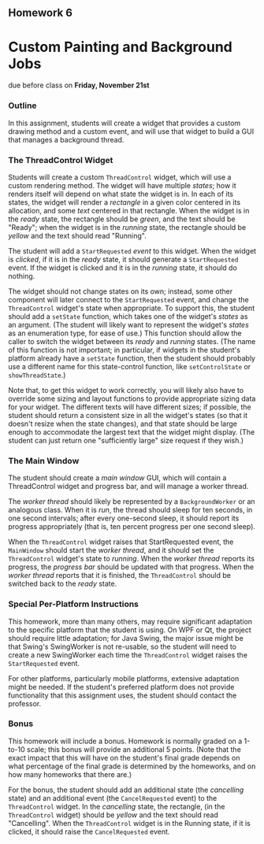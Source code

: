 ## Homework 6
# Custom Painting and Background Jobs
due before class on __Friday, November 21st__

### Outline
In this assignment, students will create a widget that provides a custom drawing method and a custom event, and will use that widget to build a GUI that manages a background thread.

### The ThreadControl Widget
Students will create a custom `ThreadControl` widget, which will use a custom rendering method. The widget will have multiple _states_; how it renders itself will depend on what state the widget is in. In each of its states, the widget will render a _rectangle_ in a given color centered in its allocation, and some _text_ centered in that rectangle. When the widget is in the _ready_ state, the rectangle should be _green_, and the text should be "Ready"; when the widget is in the _running_ state, the rectangle should be _yellow_ and the text should read "Running".

The student will add a `StartRequested` _event_ to this widget. When the widget is _clicked_, if it is in the _ready_ state, it should generate a `StartRequested` event. If the widget is clicked and it is in the _running_ state, it should do nothing.

The widget should not change states on its own; instead, some other component will later connect to the `StartRequested` event, and change the `ThreadControl` widget's state when appropriate. To support this, the student should add a `setState` function, which takes one of the widget's _states_ as an argument. (The student will likely want to represent the widget's _states_ as an enumeration type, for ease of use.) This function should allow the caller to switch the widget between its _ready_ and _running_ states. (The name of this function is not important; in particular, if widgets in the student's platform already have a `setState` function, then the student should probably use a different name for this state-control function, like `setControlState` or `showThreadState`.)

Note that, to get this widget to work correctly, you will likely also have to override some sizing and layout functions to provide appropriate sizing data for your widget. The different texts will have different sizes; if possible, the student should return a consistent size in all the widget's states (so that it doesn't resize when the state changes), and that state should be large enough to accommodate the largest text that the widget might display. (The student can just return one "sufficiently large" size request if they wish.)

### The Main Window
The student should create a _main window_ GUI, which will contain a ThreadControl widget and progress bar, and will manage a worker thread.

The _worker thread_ should likely be represented by a `BackgroundWorker` or an analogous class. When it is _run_, the thread should sleep for ten seconds, in one second intervals; after every one-second sleep, it should report its progress appropriately (that is, ten percent progress per one second sleep).

When the `ThreadControl` widget raises that StartRequested event, the `MainWindow` should start the _worker thread_, and it should set the `ThreadControl` widget's state to _running_. When the _worker thread_ reports its progress, the _progress bar_ should be updated with that progress. When the _worker thread_ reports that it is finished, the `ThreadControl` should be switched back to the _ready_ state.

### Special Per-Platform Instructions
This homework, more than many others, may require significant adaptation to the specific platform that the student is using. On WPF or Qt, the project should require little adaptation; for Java Swing, the major issue might be that Swing's SwingWorker is not re-usable, so the student will need to create a new SwingWorker each time the `ThreadControl` widget raises the `StartRequested` event.

For other platforms, particularly mobile platforms, extensive adaptation might be needed. If the student's preferred platform does not provide functionality that this assignment uses, the student should contact the professor.

### Bonus
This homework will include a bonus. Homework is normally graded 
on a 1-to-10 scale; this bonus will provide an additional 5 points. (Note that the exact impact that this will have on the student's final grade depends on what percentage of the final grade is determined by the homeworks, and on how many homeworks that there are.)

For the bonus, the student should add an additional state (the _cancelling_ state) and an additional event (the `CancelRequested` event) to the `ThreadControl` widget. In the _cancelling_ state, the rectangle, (in the `ThreadControl` widget) should be _yellow_ and the text should read "Cancelling". When the `ThreadControl` widget is in the Running state, if it is clicked, it should raise the `CancelRequested` event.
